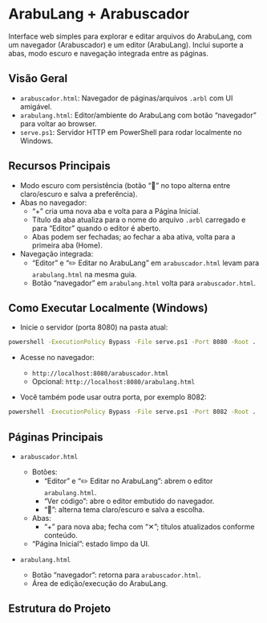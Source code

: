 # ArabuLang + Arabuscador

Interface web simples para explorar e editar arquivos do ArabuLang, com um navegador (Arabuscador) e um editor (ArabuLang). Inclui suporte a abas, modo escuro e navegação integrada entre as páginas.

## Visão Geral

- `arabuscador.html`: Navegador de páginas/arquivos `.arbl` com UI amigável.
- `arabulang.html`: Editor/ambiente do ArabuLang com botão “navegador” para voltar ao browser.
- `serve.ps1`: Servidor HTTP em PowerShell para rodar localmente no Windows.

## Recursos Principais

- Modo escuro com persistência (botão “🌙” no topo alterna entre claro/escuro e salva a preferência).
- Abas no navegador:
  - “+” cria uma nova aba e volta para a Página Inicial.
  - Título da aba atualiza para o nome do arquivo `.arbl` carregado e para “Editor” quando o editor é aberto.
  - Abas podem ser fechadas; ao fechar a aba ativa, volta para a primeira aba (Home).
- Navegação integrada:
  - “Editor” e “✏️ Editar no ArabuLang” em `arabuscador.html` levam para `arabulang.html` na mesma guia.
  - Botão “navegador” em `arabulang.html` volta para `arabuscador.html`.

## Como Executar Localmente (Windows)

- Inicie o servidor (porta 8080) na pasta atual:
```bash
powershell -ExecutionPolicy Bypass -File serve.ps1 -Port 8080 -Root .
```

- Acesse no navegador:
  - `http://localhost:8080/arabuscador.html`
  - Opcional: `http://localhost:8080/arabulang.html`

- Você também pode usar outra porta, por exemplo 8082:
```bash
powershell -ExecutionPolicy Bypass -File serve.ps1 -Port 8082 -Root .
```

## Páginas Principais

- `arabuscador.html`
  - Botões:
    - “Editor” e “✏️ Editar no ArabuLang”: abrem o editor `arabulang.html`.
    - “Ver código”: abre o editor embutido do navegador.
    - “🌙”: alterna tema claro/escuro e salva a escolha.
  - Abas:
    - “+” para nova aba; fecha com “✕”; títulos atualizados conforme conteúdo.
  - “Página Inicial”: estado limpo da UI.

- `arabulang.html`
  - Botão “navegador”: retorna para `arabuscador.html`.
  - Área de edição/execução do ArabuLang.

## Estrutura do Projeto
